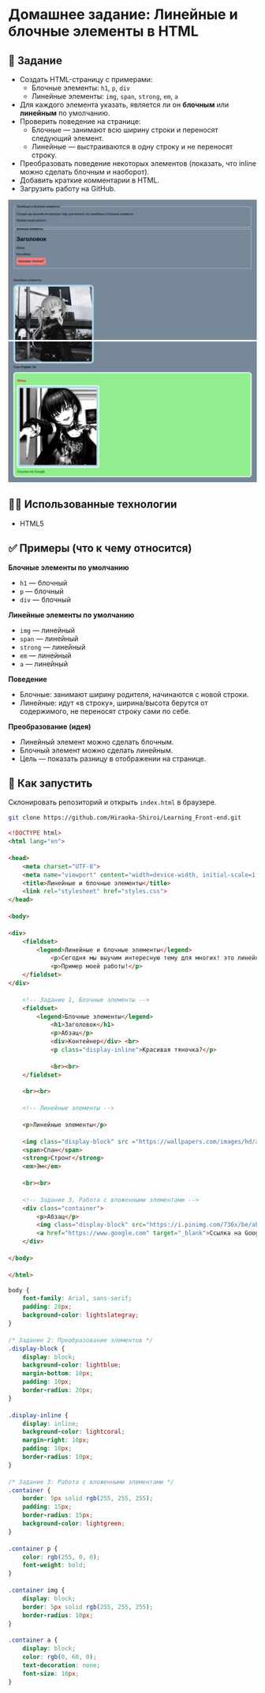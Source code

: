 # Домашнее задание: Линейные и блочные элементы в HTML

## 📌 Задание
- Создать HTML-страницу с примерами:
  - Блочные элементы: `h1`, `p`, `div`
  - Линейные элементы: `img`, `span`, `strong`, `em`, `a`
- Для каждого элемента указать, является ли он **блочным** или **линейным** по умолчанию.
- Проверить поведение на странице:
  - Блочные — занимают всю ширину строки и переносят следующий элемент.
  - Линейные — выстраиваются в одну строку и не переносят строку.
- Преобразовать поведение некоторых элементов (показать, что inline можно сделать блочным и наоборот).
- Добавить краткие комментарии в HTML.
- Загрузить работу на GitHub.

![Пример страницы](Learning_3.3.png)
![Пример страницы](Learning_3.3(1).png)

## 🧑‍💻 Использованные технологии
- HTML5

## ✅ Примеры (что к чему относится)
**Блочные элементы по умолчанию**
- `h1` — блочный  
- `p` — блочный  
- `div` — блочный  

**Линейные элементы по умолчанию**
- `img` — линейный  
- `span` — линейный  
- `strong` — линейный  
- `em` — линейный  
- `a` — линейный  

**Поведение**
- Блочные: занимают ширину родителя, начинаются с новой строки.
- Линейные: идут «в строку», ширина/высота берутся от содержимого, не переносят строку сами по себе.

**Преобразование (идея)**
- Линейный элемент можно сделать блочным.
- Блочный элемент можно сделать линейным.
- Цель — показать разницу в отображении на странице.

## 🚀 Как запустить
Склонировать репозиторий и открыть `index.html` в браузере.

```bash
git clone https://github.com/Hiraoka-Shiroi/Learning_Front-end.git
```
```html
<!DOCTYPE html>
<html lang="en">

<head>
    <meta charset="UTF-8">
    <meta name="viewport" content="width=device-width, initial-scale=1.0">
    <title>Линейные и блочные элементы</title>
    <link rel="stylesheet" href="styles.css">
</head>

<body>

<div>
    <fieldset>
        <legend>Линейные и блочные элементы</legend>
            <p>Сегодня мы выучим интересную тему для многих! это линейные и блочные элементы.</p>
            <p>Пример моей работы!</p>
    </fieldset>
</div>

    <!-- Задание 1, Блочные элементы -->
    <fieldset>
        <legend>Блочные элементы</legend>
            <h1>Заголовок</h1> 
            <p>Абзац</p>
            <div>Контейнер</div> <br>
            <p class="display-inline">Красивая тяночка?</p>

            <br><br>
    </fieldset>

    <br><br>

    <!-- Линейные элементы -->

    <p>Линейные элементы</p>

    <img class="display-block" src ="https://wallpapers.com/images/hd/aesthetic-anime-gothic-emo-girl-ucnigbgmcn23420j.jpg" alt="Аниме девушка" width="420">
    <span>Спан</span>
    <strong>Стронг</strong>
    <em>Эм</em>

    <br><br>

    <!-- Задание 3, Работа с вложенными элементами -->
    <div class="container">
        <p>Абзац</p>
        <img class="display-block" src="https://i.pinimg.com/736x/be/ab/04/beab04c583e1c012f8353d45eed18383.jpg" alt="Аниме девушка" width="420">
        <a href="https://www.google.com" target="_blank">Ссылка на Google</a>
    </div>

</body>

</html>
```
```css
body {
    font-family: Arial, sans-serif;
    padding: 20px;
    background-color: lightslategray;
}

/* Задание 2: Преобразование элементов */
.display-block {
    display: block;
    background-color: lightblue;
    margin-bottom: 10px;
    padding: 10px;
    border-radius: 20px;
}

.display-inline {
    display: inline;
    background-color: lightcoral;
    margin-right: 10px;
    padding: 10px;
    border-radius: 10px;
}

/* Задание 3: Работа с вложенными элементами */
.container {
    border: 5px solid rgb(255, 255, 255);
    padding: 15px;
    border-radius: 15px;
    background-color: lightgreen;
}

.container p {
    color: rgb(255, 0, 0);
    font-weight: bold;
}

.container img {
    display: block;
    border: 5px solid rgb(255, 255, 255);
    border-radius: 10px;
}

.container a {
    display: block;
    color: rgb(0, 60, 0);
    text-decoration: none;
    font-size: 18px;
}
```
